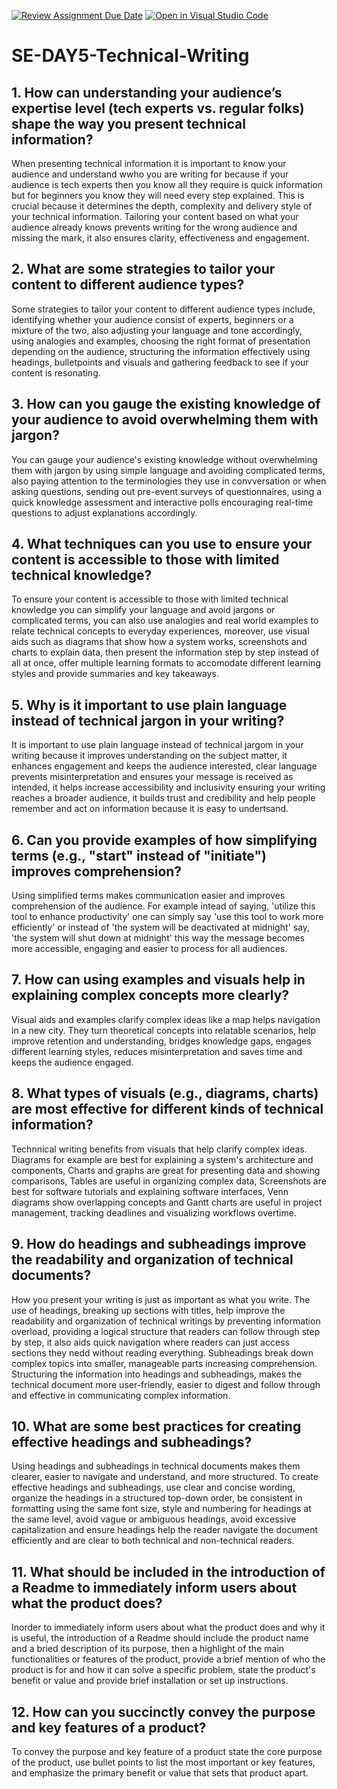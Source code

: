[![Review Assignment Due Date](https://classroom.github.com/assets/deadline-readme-button-22041afd0340ce965d47ae6ef1cefeee28c7c493a6346c4f15d667ab976d596c.svg)](https://classroom.github.com/a/zsAR-pyY)
[![Open in Visual Studio Code](https://classroom.github.com/assets/open-in-vscode-2e0aaae1b6195c2367325f4f02e2d04e9abb55f0b24a779b69b11b9e10269abc.svg)](https://classroom.github.com/online_ide?assignment_repo_id=18493998&assignment_repo_type=AssignmentRepo)
# SE-DAY5-Technical-Writing
## 1. How can understanding your audience’s expertise level (tech experts vs. regular folks) shape the way you present technical information?
When presenting technical information it is important to know your audience and understand wwho you are writing for because if your audience is tech experts then you know all they require is quick information but for beginners you know they will need every step explained. This is crucial because it determines the depth, complexity and delivery style of your technical information. Tailoring your content based on what your audience already knows prevents writing for the wrong audience and missing the mark, it also ensures clarity, effectiveness and engagement.
## 2. What are some strategies to tailor your content to different audience types?
Some strategies to tailor your content to different audience types include, identifying whether your audience consist of experts, beginners or a mixture of the two, also adjusting your language and tone accordingly, using analogies and examples, choosing the right format of presentation depending on the audience, structuring the information effectively using headings, bulletpoints and visuals and gathering feedback to see if your content is resonating.
## 3. How can you gauge the existing knowledge of your audience to avoid overwhelming them with jargon?
You can gauge your audience's existing knowledge without overwhelming them with jargon by using simple language and avoiding complicated terms, also paying attention to the terminologies they use in convversation or when asking questions, sending out pre-event surveys of questionnaires, using a quick knowledge assessment and interactive polls encouraging real-time questions to adjust explanations accordingly.
## 4. What techniques can you use to ensure your content is accessible to those with limited technical knowledge?
To ensure your content is accessible to those with limited technical knowledge you can simplify your language and avoid jargons or complicated terms, you can also use analogies and real world examples to relate technical concepts to everyday experiences, moreover, use visual aids such as diagrams that show how a system works, screenshots and charts to explain data, then present the information step by step instead of all at once, offer multiple learning formats to accomodate different learning styles and provide summaries and key takeaways.
## 5. Why is it important to use plain language instead of technical jargon in your writing?
It is important to use plain language instead of technical jargom in your writing because it improves understanding on the subject matter, it enhances engagement and keeps the audience interested, clear language prevents misinterpretation and ensures your message is received as intended, it helps increase accessibility and inclusivity ensuring your writing reaches a broader audience, it builds trust and credibility and help people remember and act on information because it is easy to undertsand.
## 6. Can you provide examples of how simplifying terms (e.g., "start" instead of "initiate") improves comprehension?
Using simplified terms makes communication easier and improves comprehension of the audience. For example intead of saying, 'utilize this tool to enhance productivity' one can simply say 'use this tool to work more efficiently' or instead of 'the system will be deactivated at midnight' say, 'the system will shut down at midnight' this way the message becomes more accessible, engaging and easier to process for all audiences.
## 7. How can using examples and visuals help in explaining complex concepts more clearly?
Visual aids and examples clarify complex ideas like a map helps navigation in a new city. They turn theoretical concepts into relatable scenarios, help improve retention and understanding, bridges knowledge gaps, engages different learning styles, reduces misinterpretation and saves time and keeps the audience engaged.
## 8. What types of visuals (e.g., diagrams, charts) are most effective for different kinds of technical information?
Technnical writing benefits from visuals that help clarify complex ideas. Diagrams for example are best for explaining a system's architecture and components, Charts and graphs are great for presenting data and showing comparisons, Tables are useful in organizing complex data, Screenshots are best for software tutorials and explaining software interfaces, Venn diagrams show overlapping concepts and Gantt charts are useful in project management, tracking deadlines and visualizing workflows overtime.
## 9. How do headings and subheadings improve the readability and organization of technical documents?
How you present your writing is just as important as what you write. The use of headings, breaking up sections with titles, help improve the readability and organization of technical writings by preventing information overload, providing a logical structure that readers can follow through step by step, it also aids quick navigation where readers can just access sections they nedd without reading everything. Subheadings break down complex topics into smaller, manageable parts increasing comprehension. Structuring the information into headings and subheadings, makes the technical document more user-friendly, easier to digest and follow through and effective in communicating complex information.
## 10. What are some best practices for creating effective headings and subheadings?
Using headings and subheadings in technical documents makes them clearer, easier to navigate and understand, and more structured. To create effective headings and subheadings, use clear and concise wording, organize the headings in a structured top-down order, be consistent in formatting using the same font size, style and numbering for headings at the same level, avoid vague or ambiguous headings, avoid excessive capitalization and ensure headings help the reader navigate the document efficiently and are clear to both technical and non-technical readers.
## 11. What should be included in the introduction of a Readme to immediately inform users about what the product does?
Inorder to immediately inform users about what the product does and why it is useful, the introduction of a Readme should include the product name and a bried description of its purpose, then a highlight of the main functionalities or features of the product, provide a brief mention of who the product is for and how it can solve a specific problem, state the product's benefit or value and provide brief installation or set up instructions.
## 12. How can you succinctly convey the purpose and key features of a product?
To convey the purpose and key feature of a product state the core purpose of the product, use bullet points to list the most important or key features, and emphasize the primary benefit or value that sets that product apart.
